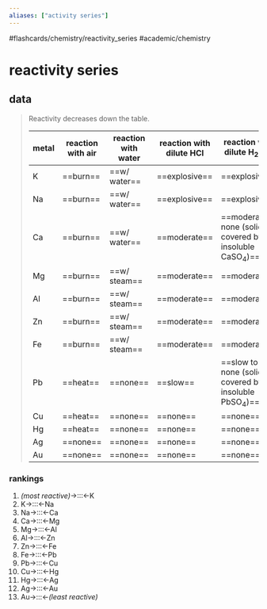 ```yaml
---
aliases: ["activity series"]
---
```


#flashcards/chemistry/reactivity_series #academic/chemistry

# reactivity series

## data
> Reactivity decreases down the table.
>
> metal | reaction with air | reaction with water | reaction with dilute HCl | reaction with dilute H<sub>2</sub>SO<sub>4</sub>
> -|-|-|-|-
> K | ==burn== | ==w/ water== | ==explosive== | ==explosive==
> Na | ==burn== | ==w/ water== | ==explosive== | ==explosive==
> Ca | ==burn== | ==w/ water== | ==moderate== | ==moderate to none (solid covered by insoluble CaSO<sub>4</sub>)==
> Mg | ==burn== | ==w/ steam== | ==moderate== | ==moderate==
> Al | ==burn== | ==w/ steam== | ==moderate== | ==moderate==
> Zn | ==burn== | ==w/ steam== | ==moderate== | ==moderate==
> Fe | ==burn== | ==w/ steam== | ==moderate== | ==moderate==
> Pb | ==heat== | ==none== | ==slow== | ==slow to none (solid covered by insoluble PbSO<sub>4</sub>)==
> Cu | ==heat== | ==none== | ==none== | ==none==
> Hg | ==heat== | ==none== | ==none== | ==none==
> Ag | ==none== | ==none== | ==none== | ==none==
> Au | ==none== | ==none== | ==none== | ==none== <!--SR:!2023-07-31,284,250!2023-02-27,189,250!2023-02-14,176,250!2023-07-14,267,250!2023-07-12,265,250!2023-02-23,185,250!2023-07-17,270,250!2023-02-22,184,250!2023-02-21,183,250!2023-02-13,175,250!2023-02-26,188,250!2023-02-18,180,250!2023-02-20,182,250!2023-02-10,172,250!2023-07-29,282,250!2023-02-19,181,250!2023-02-28,190,250!2023-02-24,186,250!2023-07-27,280,250!2023-02-17,179,250!2022-12-06,47,230!2023-07-06,259,250!2023-07-12,265,250!2023-03-09,199,250!2023-03-08,198,250!2023-08-02,286,250!2023-02-24,186,250!2023-03-01,191,250!2023-08-02,286,250!2023-03-12,202,250!2022-10-27,7,190!2023-07-09,262,249!2023-08-01,285,249!2023-05-15,207,229!2023-07-13,266,249!2023-08-03,287,249!2023-07-04,257,248!2023-07-23,276,248!2023-07-11,264,248!2023-08-06,289,248!2023-07-05,258,248!2023-07-25,278,248!2022-10-22,113,248!2023-07-21,274,248!2023-08-27,311,268!2023-07-11,264,246!2023-06-29,252,246!2023-07-30,283,246-->

### rankings
1. _(most reactive)_→:::←K <!--SR:!2022-11-23,93,250!2023-10-14,358,289-->
2. K→:::←Na <!--SR:!2022-11-02,72,230!2022-12-07,48,208-->
3. Na→:::←Ca <!--SR:!2022-11-09,20,188!2023-07-17,270,248-->
4. Ca→:::←Mg <!--SR:!2022-10-24,4,230!2022-11-07,18,186-->
5. Mg→:::←Al <!--SR:!2023-06-10,233,230!2022-12-10,51,209-->
6. Al→:::←Zn <!--SR:!2022-12-04,45,168!2023-01-17,89,205-->
7. Zn→:::←Fe <!--SR:!2022-11-09,20,188!2022-12-08,49,206-->
8. Fe→:::←Pb <!--SR:!2022-12-06,47,209!2022-11-08,19,188-->
9. Pb→:::←Cu <!--SR:!2022-11-09,79,230!2022-10-23,2,230-->
10. Cu→:::←Hg <!--SR:!2022-10-26,6,210!2022-11-18,29,230-->
11. Hg→:::←Ag <!--SR:!2022-12-18,118,250!2022-10-24,4,230-->
12. Ag→:::←Au <!--SR:!2023-04-17,238,290!2022-12-12,177,289-->
13. Au→:::←_(least reactive)_ <!--SR:!2022-11-19,152,308!2023-11-16,451,324-->
